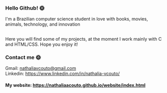 ### Hello Github! 🌞

I'm a Brazilian computer science student in love with books, movies, animals, technology, and innovation 
##
Here you will find some of my projects, at the moment I work mainly with C and HTML/CSS. Hope you enjoy it!

### Contact me 🌞
  
Gmail: nathaliavcouto@gmail.com <br>
Linkedin: https://www.linkedin.com/in/nathalia-vcouto/


#### My website: https://nathaliaacouto.github.io/website/index.html
